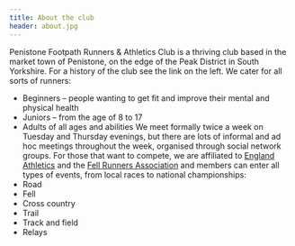 ```yaml
---
title: About the club
header: about.jpg
---
```


Penistone Footpath Runners & Athletics Club is a thriving club based in the market town of Penistone, on the edge of the Peak District in South Yorkshire. For a history of the club see the link on the left.
We cater for all sorts of runners:

- Beginners &ndash; people wanting to get fit and improve their mental and physical health
- Juniors &ndash; from the age of 8 to 17
- Adults of all ages and abilities
  We meet formally twice a week on Tuesday and Thursday evenings, but there are lots of informal and ad hoc meetings throughout the week, organised through social network groups.
  For those that want to compete, we are affiliated to [England Athletics](https://www.englandathletics.org/clubs-and-facilities/) and the [Fell Runners Association](https://www.fellrunner.org.uk/) and members can enter all types of events, from local races to national championships:
- Road
- Fell
- Cross country
- Trail
- Track and field
- Relays
